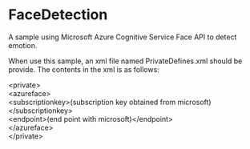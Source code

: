 # FaceDetection
A sample using Microsoft Azure Cognitive Service  Face API to detect emotion.

When use this sample, an xml file named PrivateDefines.xml should be provide.
The contents in the xml is as follows:

\<private\>\
	\<azureface\>\
		\<subscriptionkey\>(subscription key obtained from microsoft)\<\/subscriptionkey\>\
		\<endpoint\>(end point with microsoft)\<\/endpoint\>\
	\<\/azureface\>\
\<\/private\>
